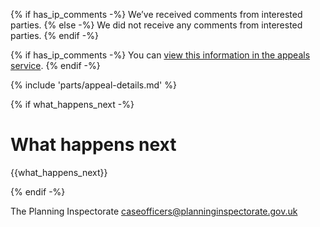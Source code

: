 {% if has_ip_comments -%}
   We’ve received comments from interested parties.
{% else -%}
   We did not receive any comments from interested parties.
{% endif -%}

{% if has_ip_comments -%}
You can [view this information in the appeals service]({{front_office_url}}/manage-appeals/{{appeal_reference_number}}).
{% endif -%}

{% include 'parts/appeal-details.md' %}

{% if what_happens_next -%}
# What happens next

{{what_happens_next}}

{% endif -%}

The Planning Inspectorate
caseofficers@planninginspectorate.gov.uk
